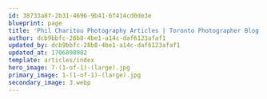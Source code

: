```yaml
---
id: 38733a8f-2b31-4696-9b41-6f414cd0de3e
blueprint: page
title: 'Phil Charitou Photography Articles | Toronto Photographer Blog'
author: dcb9bbfc-28b8-4be1-a14c-daf6123afaf1
updated_by: dcb9bbfc-28b8-4be1-a14c-daf6123afaf1
updated_at: 1706898982
template: articles/index
hero_image: 7-(1-of-1)-(large).jpg
primary_image: 1-(1-of-1)-(large).jpg
secondary_image: 3.webp
---
```

